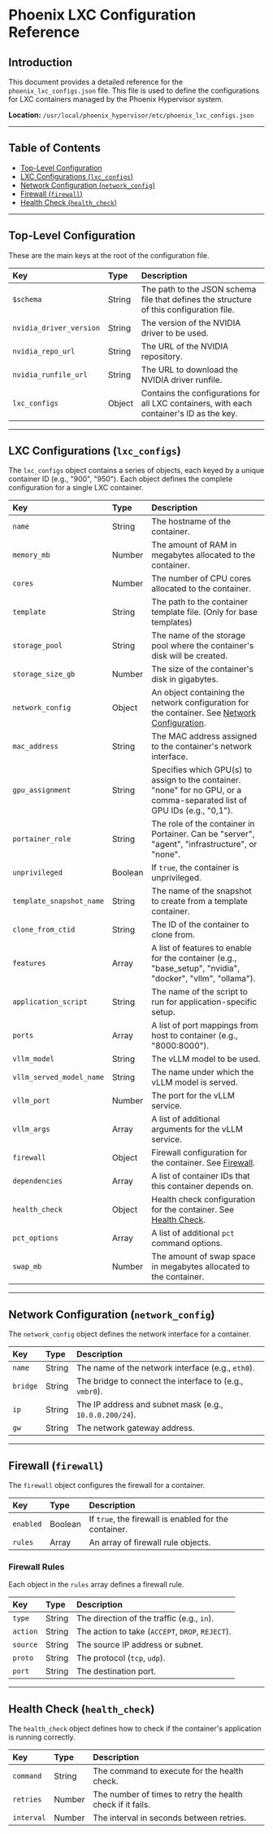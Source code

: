 # Phoenix LXC Configuration Reference

## Introduction

This document provides a detailed reference for the `phoenix_lxc_configs.json` file. This file is used to define the configurations for LXC containers managed by the Phoenix Hypervisor system.

**Location:** `/usr/local/phoenix_hypervisor/etc/phoenix_lxc_configs.json`

---

## Table of Contents

- [Top-Level Configuration](#top-level-configuration)
- [LXC Configurations (`lxc_configs`)](#lxc-configurations-lxc_configs)
- [Network Configuration (`network_config`)](#network-configuration-network_config)
- [Firewall (`firewall`)](#firewall-firewall)
- [Health Check (`health_check`)](#health-check-health_check)

---

## Top-Level Configuration

These are the main keys at the root of the configuration file.

| Key | Type | Description |
| :--- | :--- | :--- |
| `$schema` | String | The path to the JSON schema file that defines the structure of this configuration file. |
| `nvidia_driver_version` | String | The version of the NVIDIA driver to be used. |
| `nvidia_repo_url` | String | The URL of the NVIDIA repository. |
| `nvidia_runfile_url` | String | The URL to download the NVIDIA driver runfile. |
| `lxc_configs` | Object | Contains the configurations for all LXC containers, with each container's ID as the key. |

---

## LXC Configurations (`lxc_configs`)

The `lxc_configs` object contains a series of objects, each keyed by a unique container ID (e.g., "900", "950"). Each object defines the complete configuration for a single LXC container.

| Key | Type | Description |
| :--- | :--- | :--- |
| `name` | String | The hostname of the container. |
| `memory_mb` | Number | The amount of RAM in megabytes allocated to the container. |
| `cores` | Number | The number of CPU cores allocated to the container. |
| `template` | String | The path to the container template file. (Only for base templates) |
| `storage_pool` | String | The name of the storage pool where the container's disk will be created. |
| `storage_size_gb` | Number | The size of the container's disk in gigabytes. |
| `network_config` | Object | An object containing the network configuration for the container. See [Network Configuration](#network-configuration-network_config). |
| `mac_address` | String | The MAC address assigned to the container's network interface. |
| `gpu_assignment` | String | Specifies which GPU(s) to assign to the container. "none" for no GPU, or a comma-separated list of GPU IDs (e.g., "0,1"). |
| `portainer_role` | String | The role of the container in Portainer. Can be "server", "agent", "infrastructure", or "none". |
| `unprivileged` | Boolean | If `true`, the container is unprivileged. |
| `template_snapshot_name` | String | The name of the snapshot to create from a template container. |
| `clone_from_ctid` | String | The ID of the container to clone from. |
| `features` | Array | A list of features to enable for the container (e.g., "base_setup", "nvidia", "docker", "vllm", "ollama"). |
| `application_script` | String | The name of the script to run for application-specific setup. |
| `ports` | Array | A list of port mappings from host to container (e.g., "8000:8000"). |
| `vllm_model` | String | The vLLM model to be used. |
| `vllm_served_model_name` | String | The name under which the vLLM model is served. |
| `vllm_port` | Number | The port for the vLLM service. |
| `vllm_args` | Array | A list of additional arguments for the vLLM service. |
| `firewall` | Object | Firewall configuration for the container. See [Firewall](#firewall-firewall). |
| `dependencies` | Array | A list of container IDs that this container depends on. |
| `health_check` | Object | Health check configuration for the container. See [Health Check](#health-check-health_check). |
| `pct_options` | Array | A list of additional `pct` command options. |
| `swap_mb` | Number | The amount of swap space in megabytes allocated to the container. |

---

## Network Configuration (`network_config`)

The `network_config` object defines the network interface for a container.

| Key | Type | Description |
| :--- | :--- | :--- |
| `name` | String | The name of the network interface (e.g., `eth0`). |
| `bridge` | String | The bridge to connect the interface to (e.g., `vmbr0`). |
| `ip` | String | The IP address and subnet mask (e.g., `10.0.0.200/24`). |
| `gw` | String | The network gateway address. |

---

## Firewall (`firewall`)

The `firewall` object configures the firewall for a container.

| Key | Type | Description |
| :--- | :--- | :--- |
| `enabled` | Boolean | If `true`, the firewall is enabled for the container. |
| `rules` | Array | An array of firewall rule objects. |

### Firewall Rules

Each object in the `rules` array defines a firewall rule.

| Key | Type | Description |
| :--- | :--- | :--- |
| `type` | String | The direction of the traffic (e.g., `in`). |
| `action` | String | The action to take (`ACCEPT`, `DROP`, `REJECT`). |
| `source` | String | The source IP address or subnet. |
| `proto` | String | The protocol (`tcp`, `udp`). |
| `port` | String | The destination port. |

---

## Health Check (`health_check`)

The `health_check` object defines how to check if the container's application is running correctly.

| Key | Type | Description |
| :--- | :--- | :--- |
| `command` | String | The command to execute for the health check. |
| `retries` | Number | The number of times to retry the health check if it fails. |
| `interval` | Number | The interval in seconds between retries. |